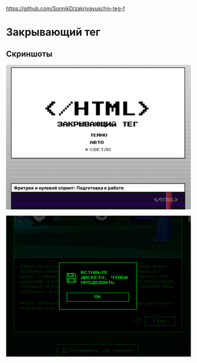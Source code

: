 https://github.com/SonnikD/zakrivayuschiy-teg-f

# Закрывающий тег

## Скриншоты

![Шапка сайта](./screenshot_1.png)

![Контент сайта](./screenshot_2.png)
